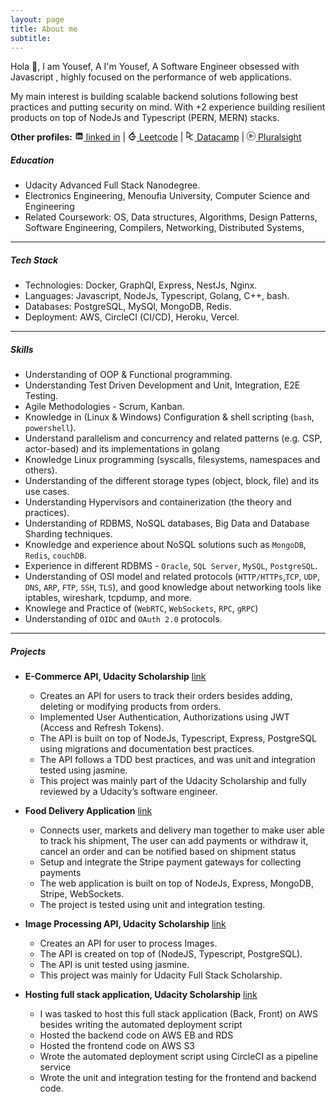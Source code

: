 ```yaml
---
layout: page
title: About me
subtitle: 
---
```


Hola 👋, I am Yousef, A
I'm Yousef, A Software Engineer obsessed with Javascript , highly focused on the performance of web applications. <br/>

My main interest is building scalable backend solutions following best practices and putting security on mind.
With +2 experience building resilient products on top of NodeJs and Typescript (PERN, MERN) stacks.

<strong>Other profiles:</strong>
 <a href="https://www.linkedin.com/in/yousef-meska/"><svg xmlns="http://www.w3.org/2000/svg" aria-hidden="true" role="img" width="1em" height="1em" preserveAspectRatio="xMidYMid meet" viewBox="0 0 32 32"><path fill="currentColor" d="M26.2 4H5.8C4.8 4 4 4.8 4 5.7v20.5c0 .9.8 1.7 1.8 1.7h20.4c1 0 1.8-.8 1.8-1.7V5.7c0-.9-.8-1.7-1.8-1.7zM11.1 24.4H7.6V13h3.5v11.4zm-1.7-13c-1.1 0-2.1-.9-2.1-2.1c0-1.2.9-2.1 2.1-2.1c1.1 0 2.1.9 2.1 2.1s-1 2.1-2.1 2.1zm15.1 12.9H21v-5.6c0-1.3 0-3.1-1.9-3.1S17 17.1 17 18.5v5.7h-3.5V13h3.3v1.5h.1c.5-.9 1.7-1.9 3.4-1.9c3.6 0 4.3 2.4 4.3 5.5v6.2z"/></svg> linked in</a> |
<a href="https://leetcode.com/yousef_meska/"><svg xmlns="http://www.w3.org/2000/svg" aria-hidden="true" role="img" width="1em" height="1em" preserveAspectRatio="xMidYMid meet" viewBox="0 0 32 32"><path fill="currentColor" d="m21.469 23.907l-3.595 3.473c-.624.625-1.484.885-2.432.885s-1.807-.26-2.432-.885l-5.776-5.812c-.62-.625-.937-1.537-.937-2.485c0-.952.317-1.812.937-2.432l5.76-5.844c.62-.619 1.5-.859 2.448-.859s1.808.26 2.432.885l3.595 3.473c.687.688 1.823.663 2.536-.052c.708-.713.735-1.848.047-2.536l-3.473-3.511a6.793 6.793 0 0 0-3.261-1.787l3.287-3.333c.688-.687.667-1.823-.047-2.536s-1.849-.735-2.536-.052L4.553 13.968c-1.307 1.312-1.989 3.113-1.989 5.113c0 1.996.683 3.86 1.989 5.168l5.797 5.812c1.307 1.307 3.115 1.937 5.115 1.937c1.995 0 3.801-.683 5.109-1.989l3.479-3.521c.688-.683.661-1.817-.052-2.531s-1.849-.74-2.531-.052zm6.28-6.558H14.218c-.932 0-1.692.801-1.692 1.791c0 .991.76 1.797 1.692 1.797h13.531c.933 0 1.693-.807 1.693-1.797c0-.989-.76-1.791-1.693-1.791z"/></svg> Leetcode</a> | <a href="https://www.datacamp.com/profile/yousefmeska"><svg xmlns="http://www.w3.org/2000/svg" aria-hidden="true" role="img" width="1em" height="1em" preserveAspectRatio="xMidYMid meet" viewBox="0 0 24 24"><path fill="currentColor" d="M12.946 18.151v-5.239L21.209 8.2L19.2 7.048l-6.254 3.567V5.36c0-.356-.192-.689-.5-.866L4.922.177a1.434 1.434 0 0 0-1.455.044a1.438 1.438 0 0 0-.676 1.224v14.777A1.44 1.44 0 0 0 4.92 17.49l6.032-3.44v4.683a1 1 0 0 0 .504.867l7.73 4.4l2.01-1.152l-8.25-4.697zM10.953 5.938v5.814L4.785 15.27V2.4l6.168 3.539v-.001z"/></svg> Datacamp</a> | <a href="https://app.pluralsight.com/profile/yousef-meska"><svg xmlns="http://www.w3.org/2000/svg" aria-hidden="true" role="img" width="1em" height="1em" preserveAspectRatio="xMidYMid meet" viewBox="0 0 32 32"><path fill="currentColor" d="M20.959 2.339C13.438-.401 5.083 3.5 2.36 11c-2.761 7.599 1.14 15.943 8.661 18.683c7.541 2.739 15.943-1.161 18.676-8.683C32.442 13.437 28.541 5.083 21 2.339zM16 32C7.197 32 0 24.803 0 16S7.197 0 16 0s16 7.197 16 16s-7.197 16-16 16zM11.901 7.74v16.52L26.24 16zm1.402 2.359L23.5 16l-10.197 5.901V10.098zm-4.704-.558v12.917l11.204-6.459zM10 11.937L17.083 16L10 20.083v-8.165z"/></svg> Pluralsight</a>

##### Education

- Udacity Advanced Full Stack Nanodegree.
- Electronics Engineering, Menoufia University, Computer Science and Engineering
- Related Coursework: OS, Data structures, Algorithms, Design Patterns, Software Engineering, Compilers, Networking, Distributed Systems,

<hr />

##### Tech Stack

- Technologies: Docker, GraphQl, Express, NestJs, Nginx.
- Languages: Javascript, NodeJs, Typescript, Golang, C++, bash.
- Databases: PostgreSQL, MySQl, MongoDB, Redis.
- Deployment: AWS, CircleCI (CI/CD), Heroku, Vercel.

<hr />

##### Skills

- Understanding of OOP & Functional programming.
- Understanding Test Driven Development and Unit, Integration, E2E Testing.
- Agile Methodologies - Scrum, Kanban.
- Knowledge in (Linux & Windows) Configuration & shell scripting (`bash`, `powershell`).
- Understand parallelism and concurrency and related patterns (e.g. CSP, actor-based) and its implementations in golang
- Knowledge Linux programming (syscalls, filesystems, namespaces and others).
- Understanding of the different storage types (object, block, file) and its use cases.
- Understanding Hypervisors and containerization (the theory and practices).
- Understanding of RDBMS, NoSQL databases, Big Data and Database Sharding techniques.
- Knowledge and experience about NoSQL solutions such as `MongoDB`, `Redis`, `couchDB`.
- Experience in different RDBMS - `Oracle`, `SQL Server`, `MySQL`, `PostgreSQL`.
- Understanding of OSI model and related protocols (`HTTP/HTTPs`,`TCP`, `UDP`, `DNS`, `ARP`, `FTP`, `SSH`, `TLS`), and good knowledge about networking tools like iptables, wireshark, tcpdump, and more.
- Knowlege and Practice of (`WebRTC`, `WebSockets`, `RPC`, `gRPC`)
- Understanding of `OIDC` and `OAuth 2.0` protocols.

<hr />

##### Projects

- **E-Commerce API, Udacity Scholarship** <a href="https://github.com/MrBomber0x001/Udacity-Storefront-api">link</a>
  - Creates an API for users to track their orders besides adding, deleting or modifying products from orders.
  - Implemented User Authentication, Authorizations using JWT (Access and Refresh Tokens).
  - The API is built on top of NodeJs, Typescript, Express, PostgreSQL using migrations and documentation best practices.
  - The API follows a TDD best practices, and was unit and integration tested using jasmine.
  - This project was mainly part of the Udacity Scholarship and fully reviewed by a Udacity’s software engineer.

- **Food Delivery Application** <a href="https://github.com/MrBomber0x001/Food-Delivery-App">link</a>
  - Connects user, markets and delivery man together to make user able to track his shipment, The user can add payments or withdraw it, cancel an order and can be notified based on shipment status
  - Setup and integrate the Stripe payment gateways for collecting payments
  - The web application is built on top of NodeJs, Express, MongoDB, Stripe, WebSockets.
  - The project is tested using unit and integration testing.

- **Image Processing API, Udacity Scholarship** <a href="https://github.com/MrBomber0x001/Udacity-Image-Processing-API">link</a>
  - Creates an API for user to process Images.
  - The API is created on top of (NodeJS, Typescript, PostgreSQL).
  - The API is unit tested using jasmine.
  - This project was mainly for Udacity Full Stack Scholarship.

- **Hosting full stack application, Udacity Scholarship** <a href="https://github.com/MrBomber0x001/udacity-hosting-fullstack">link</a>
  - I was tasked to host this full stack application (Back, Front) on AWS besides writing the automated deployment script
  - Hosted the backend code on AWS EB and RDS
  - Hosted the frontend code on AWS S3
  - Wrote the automated deployment script using CircleCI as a pipeline service
  - Wrote the unit and integration testing for the frontend and backend code.
